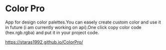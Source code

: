 # Color Pro

App for design color palettes.You can easely create custom color and use it in future (i am currently working on api).One click copy color code (hex.rgb.rgba) and put it in your project code.

https://staras1992.github.io/ColorPro/

